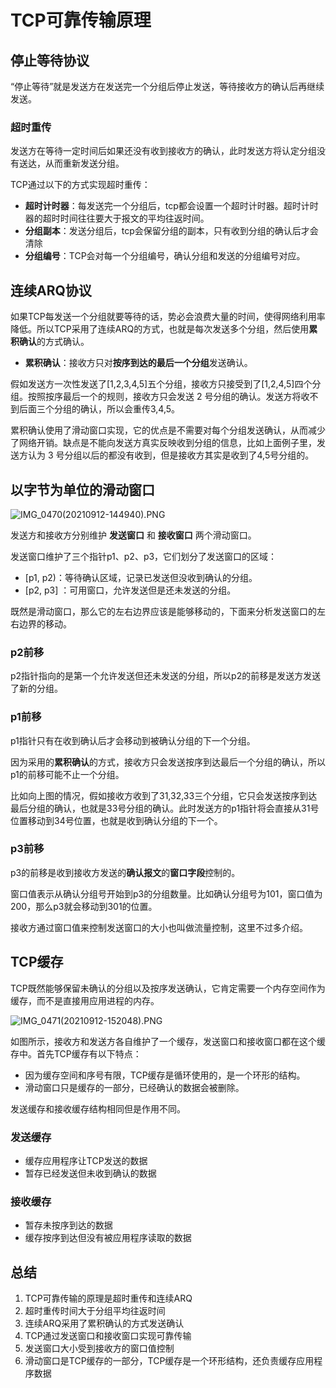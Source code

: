 # TCP可靠传输原理

## 停止等待协议

“停止等待”就是发送方在发送完一个分组后停止发送，等待接收方的确认后再继续发送。

### 超时重传

发送方在等待一定时间后如果还没有收到接收方的确认，此时发送方将认定分组没有送达，从而重新发送分组。

TCP通过以下的方式实现超时重传：

- **超时计时器**：每发送完一个分组后，tcp都会设置一个超时计时器。超时计时器的超时时间往往要大于报文的平均往返时间。
- **分组副本**：发送分组后，tcp会保留分组的副本，只有收到分组的确认后才会清除
- **分组编号**：TCP会对每一个分组编号，确认分组和发送的分组编号对应。

## 连续ARQ协议

如果TCP每发送一个分组就要等待的话，势必会浪费大量的时间，使得网络利用率降低。所以TCP采用了连续ARQ的方式，也就是每次发送多个分组，然后使用**累积确认**的方式确认。

- **累积确认**：接收方只对**按序到达的最后一个分组**发送确认。

假如发送方一次性发送了[1,2,3,4,5]五个分组，接收方只接受到了[1,2,4,5]四个分组。按照按序最后一个的规则，接收方只会发送 2 号分组的确认。发送方将收不到后面三个分组的确认，所以会重传3,4,5。



累积确认使用了滑动窗口实现，它的优点是不需要对每个分组发送确认，从而减少了网络开销。缺点是不能向发送方真实反映收到分组的信息，比如上面例子里，发送方认为 3 号分组以后的都没有收到，但是接收方其实是收到了4,5号分组的。

## 以字节为单位的滑动窗口

![IMG_0470(20210912-144940).PNG](https://p3-juejin.byteimg.com/tos-cn-i-k3u1fbpfcp/7b8057495f9647e1b5ee3e23f8c0e2d9~tplv-k3u1fbpfcp-watermark.image)

发送方和接收方分别维护 **发送窗口** 和 **接收窗口** 两个滑动窗口。

发送窗口维护了三个指针p1、p2、p3，它们划分了发送窗口的区域：

- [p1, p2)：等待确认区域，记录已发送但没收到确认的分组。
- [p2, p3] ：可用窗口，允许发送但是还未发送的分组。





既然是滑动窗口，那么它的左右边界应该是能够移动的，下面来分析发送窗口的左右边界的移动。

### p2前移

p2指针指向的是第一个允许发送但还未发送的分组，所以p2的前移是发送方发送了新的分组。

### p1前移

p1指针只有在收到确认后才会移动到被确认分组的下一个分组。

因为采用的**累积确认**的方式，接收方只会发送按序到达最后一个分组的确认，所以p1的前移可能不止一个分组。

比如向上图的情况，假如接收方收到了31,32,33三个分组，它只会发送按序到达最后分组的确认，也就是33号分组的确认。此时发送方的p1指针将会直接从31号位置移动到34号位置，也就是收到确认分组的下一个。

### p3前移

p3的前移是收到接收方发送的**确认报文**的**窗口字段**控制的。

窗口值表示从确认分组号开始到p3的分组数量。比如确认分组号为101，窗口值为200，那么p3就会移动到301的位置。

接收方通过窗口值来控制发送窗口的大小也叫做流量控制，这里不过多介绍。



## TCP缓存

TCP既然能够保留未确认的分组以及按序发送确认，它肯定需要一个内存空间作为缓存，而不是直接用应用进程的内存。

![IMG_0471(20210912-152048).PNG](https://p1-juejin.byteimg.com/tos-cn-i-k3u1fbpfcp/e6d905c5f21f453eb3b1d7fa23b6c0d6~tplv-k3u1fbpfcp-watermark.image)

如图所示，接收方和发送方各自维护了一个缓存，发送窗口和接收窗口都在这个缓存中。首先TCP缓存有以下特点：

- 因为缓存空间和序号有限，TCP缓存是循环使用的，是一个环形的结构。
- 滑动窗口只是缓存的一部分，已经确认的数据会被删除。

发送缓存和接收缓存结构相同但是作用不同。

### 发送缓存

- 缓存应用程序让TCP发送的数据
- 暂存已经发送但未收到确认的数据

### 接收缓存

- 暂存未按序到达的数据
- 缓存按序到达但没有被应用程序读取的数据



## 总结

1. TCP可靠传输的原理是超时重传和连续ARQ
2. 超时重传时间大于分组平均往返时间
3. 连续ARQ采用了累积确认的方式发送确认
4. TCP通过发送窗口和接收窗口实现可靠传输
5. 发送窗口大小受到接收方的窗口值控制
6. 滑动窗口是TCP缓存的一部分，TCP缓存是一个环形结构，还负责缓存应用程序数据